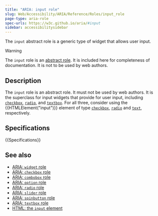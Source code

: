 ```yaml
---
title: "ARIA: input role"
slug: Web/Accessibility/ARIA/Reference/Roles/input_role
page-type: aria-role
spec-urls: https://w3c.github.io/aria/#input
sidebar: accessibilitysidebar
---
```


The `input` abstract role is a generic type of widget that allows user input.

> [!WARNING]
> The `input` role is an [abstract role](/en-US/docs/Web/Accessibility/ARIA/Reference/Roles#6._abstract_roles). It is included here for completeness of documentation. It is not to be used by web authors.

## Description

The `input` role is an abstract role. It must not be used by web authors. It is the superclass for input widgets that provide for user input, including [`checkbox`](/en-US/docs/Web/Accessibility/ARIA/Reference/Roles/checkbox_role), [`radio`](/en-US/docs/Web/Accessibility/ARIA/Reference/Roles/radio_role), and [`textbox`](/en-US/docs/Web/Accessibility/ARIA/Reference/Roles/textbox_role). For all three, consider using the {{HTMLElement("input")}} element of type [`checkbox`](/en-US/docs/Web/HTML/Reference/Element/input/checkbox), [`radio`](/en-US/docs/Web/HTML/Reference/Element/input/radio) and [`text`](/en-US/docs/Web/HTML/Reference/Element/input/text), respectively.

## Specifications

{{Specifications}}

## See also

- [ARIA: `widget` role](/en-US/docs/Web/Accessibility/ARIA/Reference/Roles/widget_role)
- [ARIA: `checkbox` role](/en-US/docs/Web/Accessibility/ARIA/Reference/Roles/checkbox_role)
- [ARIA: `combobox` role](/en-US/docs/Web/Accessibility/ARIA/Reference/Roles/combobox_role)
- [ARIA: `option` role](/en-US/docs/Web/Accessibility/ARIA/Reference/Roles/option_role)
- [ARIA: `radio` role](/en-US/docs/Web/Accessibility/ARIA/Reference/Roles/radio_role)
- [ARIA: `slider` role](/en-US/docs/Web/Accessibility/ARIA/Reference/Roles/slider_role)
- [ARIA: `spinbutton` role](/en-US/docs/Web/Accessibility/ARIA/Reference/Roles/spinbutton_role)
- [ARIA: `textbox` role](/en-US/docs/Web/Accessibility/ARIA/Reference/Roles/textbox_role)
- [HTML: the `input` element](/en-US/docs/Web/HTML/Reference/Element/input)
